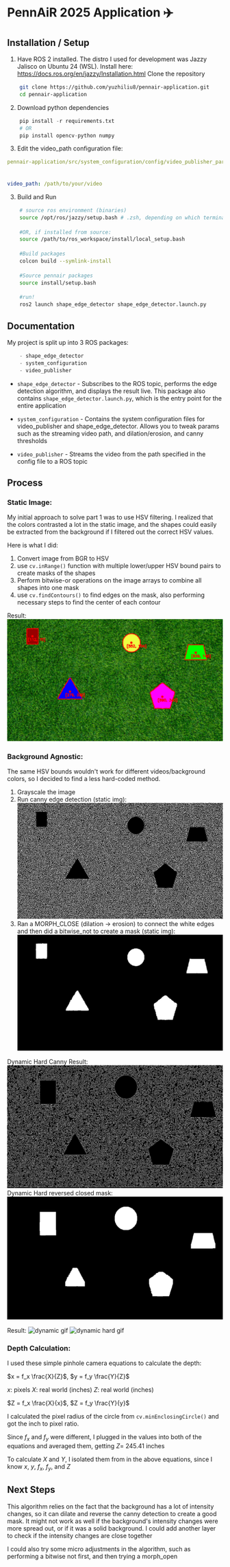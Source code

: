 # PennAiR 2025 Application ✈️

## Installation / Setup

1. Have ROS 2 installed. The distro I used for development was Jazzy Jalisco on Ubuntu 24 (WSL). Install here: https://docs.ros.org/en/jazzy/Installation.html
Clone the repository
```bash
    git clone https://github.com/yuzhiliu8/pennair-application.git
    cd pennair-application
```
2. Download python dependencies
```python
    pip install -r requirements.txt
    # OR 
    pip install opencv-python numpy
```

3. Edit the video_path configuration file:
```yaml
pennair-application/src/system_configuration/config/video_publisher_params.yaml


video_path: /path/to/your/video
```

3. Build and Run
```bash
    # source ros environment (binaries)
    source /opt/ros/jazzy/setup.bash # .zsh, depending on which terminal you are using

    #OR, if installed from source:
    source /path/to/ros_workspace/install/local_setup.bash

    #Build packages
    colcon build --symlink-install

    #Source pennair packages
    source install/setup.bash

    #run!
    ros2 launch shape_edge_detector shape_edge_detector.launch.py
```

## Documentation
My project is split up into 3 ROS packages:
```python
    - shape_edge_detector   
    - system_configuration
    - video_publisher
```
 - `shape_edge_detector` - Subscribes to the ROS topic, performs the edge detection algorithm, and displays the result live. This package also contains `shape_edge_detector.launch.py`, which is the entry point for the entire application
 - `system_configuration` - Contains the system configuration files for video_publisher and shape_edge_detector. Allows you to tweak params such as the streaming video path, and dilation/erosion, and canny thresholds

 - `video_publisher` - Streams the video from the path specified in the config file to a ROS topic

## Process

### Static Image:

My initial approach to solve part 1 was to use HSV filtering. I realized that the colors contrasted a lot in the static image, and the shapes could easily be extracted from the background if I filtered out the correct HSV values. 

Here is what I did:

1. Convert image from BGR to HSV
2. use `cv.inRange()` function with multiple lower/upper HSV bound pairs to create masks of the shapes
3. Perform bitwise-or operations on the image arrays to combine all shapes into one mask
4. use `cv.findContours()` to find edges on the mask, also performing necessary steps to find the center of each contour

Result:
![static_img_result.png](resource/static_img_result.png)

### Background Agnostic:

The same HSV bounds wouldn't work for different videos/background colors, so I decided to find a less hard-coded method.

1. Grayscale the image
2. Run canny edge detection (static img): ![Canny on static img](resource/static_img_canny_result.png)
3. Ran a MORPH_CLOSE (dilation $\rightarrow$ erosion) to connect the white edges and then did a bitwise_not to create a mask (static img): ![reversed closed mask](resource/closed_static_img_result.png)

Dynamic Hard Canny Result: ![](resource/canny_dyamic_hard.png)
Dynamic Hard reversed closed mask: ![](resource/closed_dynamic_hard.png)

Result:
![dynamic gif](resource/dynamic_result.gif)
![dynamic hard gif](resource/dynamic_hard_detection.gif)

### Depth Calculation:

I used these simple pinhole camera equations to calculate the depth:

$x = f_x \frac{X}{Z}$, $y = f_y \frac{Y}{Z}$

$x$: pixels
$X$: real world (inches)
$Z$: real world (inches)

$Z = f_x \frac{X}{x}$, $Z = f_y \frac{Y}{y}$

I calculated the pixel radius of the circle from `cv.minEnclosingCircle()` and got the inch to pixel ratio.

Since $f_x$ and $f_y$ were different, I plugged in the values into both of the equations and averaged them, getting $Z = ~245.41$ inches

To calculate $X$ and $Y$, I isolated them from in the above equations, since I know $x$, $y$, $f_x$, $f_y$, and $Z$

## Next Steps

This algorithm relies on the fact that the background has a lot of intensity changes, so it can dilate and reverse the canny detection to create a good mask. It might not work as well if the background's intensity changes were more spread out, or if it was a solid background. I could add another layer to check if the intensity changes are close together

I could also try some micro adjustments in the algorithm, such as performing a bitwise not first, and then trying a morph_open





